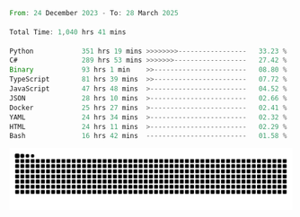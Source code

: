 <!--START_SECTION:waka-->

```rust
From: 24 December 2023 - To: 28 March 2025

Total Time: 1,040 hrs 41 mins

Python            351 hrs 19 mins >>>>>>>>-----------------   33.23 %
C#                289 hrs 53 mins >>>>>>>------------------   27.42 %
Binary            93 hrs 1 min    >>-----------------------   08.80 %
TypeScript        81 hrs 39 mins  >>-----------------------   07.72 %
JavaScript        47 hrs 48 mins  >------------------------   04.52 %
JSON              28 hrs 10 mins  >------------------------   02.66 %
Docker            25 hrs 27 mins  >------------------------   02.41 %
YAML              24 hrs 34 mins  >------------------------   02.32 %
HTML              24 hrs 11 mins  >------------------------   02.29 %
Bash              16 hrs 42 mins  -------------------------   01.58 %
```

<!--END_SECTION:waka-->


<picture>
  <source media="(prefers-color-scheme: dark)" srcset="https://raw.githubusercontent.com/jeerawut97/jeerawut97/output/github-contribution-grid-snake.svg">
  <img alt="github contribution grid snake animation" src="https://raw.githubusercontent.com/jeerawut97/jeerawut97/output/github-contribution-grid-snake.svg">
</picture>
